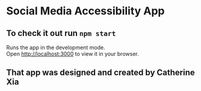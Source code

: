 # Social Media Accessibility App

## To check it out run `npm start`

Runs the app in the development mode.\
Open [http://localhost:3000](http://localhost:3000) to view it in your browser.

## That app was designed and created by Catherine Xia
